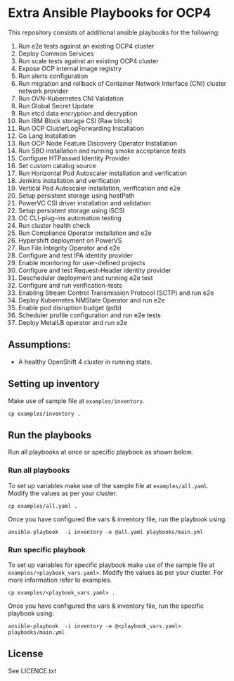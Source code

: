 # Extra Ansible Playbooks for OCP4

This repository consists of additional ansible playbooks for the following:

1. Run e2e tests against an existing OCP4 cluster
2. Deploy Common Services
3. Run scale tests against an existing OCP4 cluster
4. Expose OCP internal image registry
5. Run alerts configuration
6. Run migration and rollback of Container Network Interface (CNI) cluster network provider
7. Run OVN-Kubernetes CNI Validation 
8. Run Global Secret Update
9. Run etcd data encryption and decryption
10. Run IBM Block storage CSI (Raw block)
11. Run OCP ClusterLogForwarding Installation
12. Go Lang Installation
13. Run OCP Node Feature Discovery Operator Installation
14. Run SBO installation and running smoke acceptance tests
15. Configure HTPasswd Identity Provider
16. Set custom catalog source
17. Run Horizontal Pod Autoscaler installation and verification
18. Jenkins installation and verification
19. Vertical Pod Autoscaler installation, verification and e2e
20. Setup persistent storage using hostPath
21. PowerVC CSI driver installation and validation
22. Setup persistent storage using iSCSI
23. OC CLI-plug-ins automation testing
24. Run cluster health check
25. Run Compliance Operator installation and e2e 
26. Hypershift deployment on PowerVS
27. Run File Integrity Operator and e2e
28. Configure and test IPA identity provider
29. Enable monitoring for user-defined projects
30. Configure and test Request-Header identity provider
31. Descheduler deployment and running e2e test
32. Configure and run verification-tests
33. Enabling Stream Control Transmission Protocol (SCTP) and run e2e
34. Deploy Kubernetes NMState Operator and run e2e
35. Enable pod disruption budget (pdb)
36. Scheduler profile configuration and run e2e tests
37. Deploy MetalLB operator and run e2e
## Assumptions:

 - A healthy OpenShift 4 cluster in running state.

## Setting up inventory

Make use of sample file at `examples/inventory`.

```
cp examples/inventory .
```

## Run the playbooks

Run all playbooks at once or specific playbook as shown below.

### Run all playbooks

To set up variables make use of the sample file at `examples/all.yaml`. Modify the values as per your cluster.

```
cp examples/all.yaml .
```

Once you have configured the vars & inventory file, run the playbook using:

```
ansible-playbook  -i inventory -e @all.yaml playbooks/main.yml
```

### Run specific playbook

To set up variables for specific playbook make use of the sample file at `examples/<playbook_vars.yaml>`. Modify the values as per your cluster. For more information refer to examples.

```
cp examples/<playbook_vars.yaml> .
```

Once you have configured the vars & inventory file, run the specific playbook using:

```
ansible-playbook  -i inventory -e @<playbook_vars.yaml> playbooks/main.yml
```

License
-------

See LICENCE.txt


